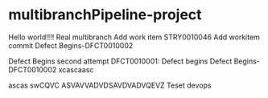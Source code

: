 # multibranchPipeline-project

Hello world!!!!
Real multibranch
Add work item STRY0010046
Add workitem commit
Defect Begins-DFCT0010002


Defect Begins second attempt
DFCT0010001: Defect begins
Defect Begins-DFCT0010002
xcascaasc

ascas
swCQVC
ASVAVVADVDSAVDVADVQEVZ 
Teset devops
